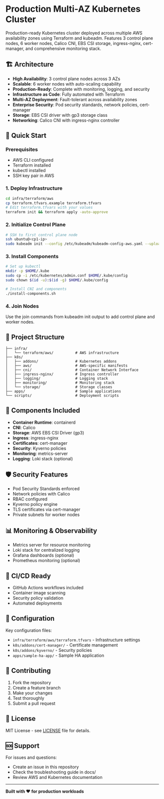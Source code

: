 # Production Multi-AZ Kubernetes Cluster

Production-ready Kubernetes cluster deployed across multiple AWS availability zones using Terraform and kubeadm. Features 3 control plane nodes, 6 worker nodes, Calico CNI, EBS CSI storage, ingress-nginx, cert-manager, and comprehensive monitoring stack.

## 🏗️ Architecture

- **High Availability**: 3 control plane nodes across 3 AZs
- **Scalable**: 6 worker nodes with auto-scaling capability  
- **Production-Ready**: Complete with monitoring, logging, and security
- **Infrastructure as Code**: Fully automated with Terraform
- **Multi-AZ Deployment**: Fault-tolerant across availability zones
- **Enterprise Security**: Pod security standards, network policies, cert-manager
- **Storage**: EBS CSI driver with gp3 storage class
- **Networking**: Calico CNI with ingress-nginx controller

## 🚀 Quick Start

### Prerequisites
- AWS CLI configured
- Terraform installed
- kubectl installed
- SSH key pair in AWS

### 1. Deploy Infrastructure
```bash
cd infra/terraform/aws
cp terraform.tfvars.example terraform.tfvars
# Edit terraform.tfvars with your values
terraform init && terraform apply -auto-approve
```

### 2. Initialize Control Plane
```bash
# SSH to first control plane node
ssh ubuntu@<cp1-ip>
sudo kubeadm init --config /etc/kubeadm/kubeadm-config-aws.yaml --upload-certs
```

### 3. Install Components
```bash
# Set up kubectl
mkdir -p $HOME/.kube
sudo cp -i /etc/kubernetes/admin.conf $HOME/.kube/config
sudo chown $(id -u):$(id -g) $HOME/.kube/config

# Install CNI and components
./install-components.sh
```

### 4. Join Nodes
Use the join commands from kubeadm init output to add control plane and worker nodes.

## 📁 Project Structure

```
├── infra/
│   └── terraform/aws/          # AWS infrastructure
├── k8s/
│   ├── addons/                 # Kubernetes addons
│   ├── aws/                    # AWS-specific manifests
│   ├── cni/                    # Container Network Interface
│   ├── ingress-nginx/          # Ingress controller
│   ├── logging/                # Logging stack
│   ├── monitoring/             # Monitoring stack
│   └── storage/                # Storage classes
├── apps/                       # Sample applications
└── scripts/                    # Deployment scripts
```

## 🔧 Components Included

- **Container Runtime**: containerd
- **CNI**: Calico
- **Storage**: AWS EBS CSI Driver (gp3)
- **Ingress**: ingress-nginx
- **Certificates**: cert-manager
- **Security**: Kyverno policies
- **Monitoring**: metrics-server
- **Logging**: Loki stack (optional)

## 🛡️ Security Features

- Pod Security Standards enforced
- Network policies with Calico
- RBAC configured
- Kyverno policy engine
- TLS certificates via cert-manager
- Private subnets for worker nodes

## 📊 Monitoring & Observability

- Metrics server for resource monitoring
- Loki stack for centralized logging
- Grafana dashboards (optional)
- Prometheus monitoring (optional)

## 🔄 CI/CD Ready

- GitHub Actions workflows included
- Container image scanning
- Security policy validation
- Automated deployments

## 📝 Configuration

Key configuration files:
- `infra/terraform/aws/terraform.tfvars` - Infrastructure settings
- `k8s/addons/cert-manager/` - Certificate management
- `k8s/addons/kyverno/` - Security policies
- `apps/sample-ha-app/` - Sample HA application

## 🤝 Contributing

1. Fork the repository
2. Create a feature branch
3. Make your changes
4. Test thoroughly
5. Submit a pull request

## 📄 License

MIT License - see [LICENSE](LICENSE) file for details.

## 🆘 Support

For issues and questions:
- Create an issue in this repository
- Check the troubleshooting guide in docs/
- Review AWS and Kubernetes documentation

---

**Built with ❤️ for production workloads**